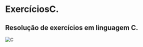 # ExercíciosC.
## Resolução de exercícios em linguagem C.

![C](https://media.giphy.com/media/W0DmreotWsLUO2IFEi/giphy.gif)